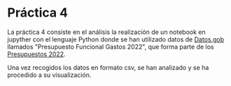# Práctica 4

La práctica 4 consiste en el análisis la realización de un notebook en jupyther con el lenguaje Python donde se han utilizado datos de [Datos.gob](https://datos.gob.es/es/) llamados "Presupuesto Funcional Gastos 2022", que forma parte de los [Presupuestos 2022](https://datos.gob.es/es/catalogo/l01280066-presupuestos-2022). 

Una vez recogidos los datos en formato csv, se han analizado y se ha procedido a su visualización. 

